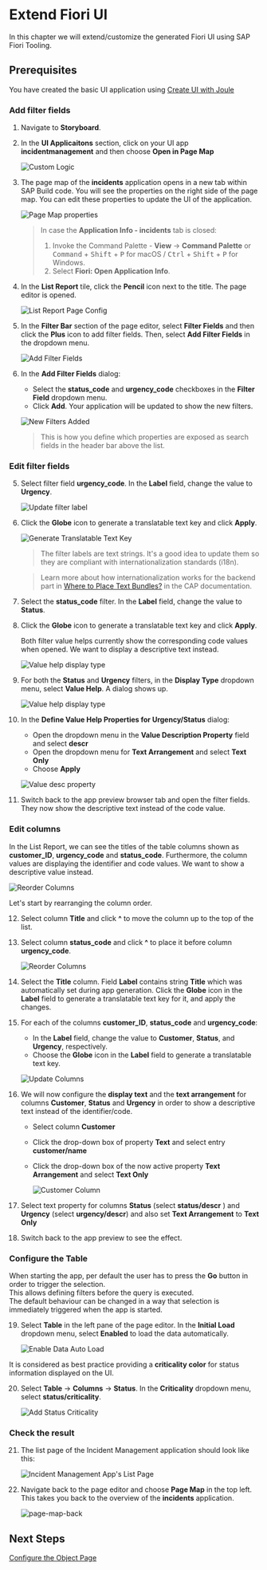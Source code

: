 # Extend Fiori UI

In this chapter we will extend/customize the generated Fiori UI using SAP Fiori Tooling.

## Prerequisites

You have created the basic UI application using [Create UI with Joule](fiori-ui.md)

### Add filter fields

1. Navigate to **Storyboard**.

2. In the **UI Applicaitons** section, click on your UI app **incidentmanagement<your-initials><unique-random-number>** and then choose **Open in Page Map**

    ![Custom Logic](../images/extend-fiori-ui/pagemap%202.png)

3.  The page map of the **incidents** application opens in a new tab within SAP Build code. You will see the properties on the right side of the page map. You can edit these properties to update the UI of the application.

    ![Page Map properties](../images/extend-fiori-ui/PageMap-properties.png)

    > In case the **Application Info - incidents** tab is closed: 
    >
    >1. Invoke the Command Palette - **View** &rarr; **Command Palette** or <kbd>Command</kbd> + <kbd>Shift</kbd> + <kbd>P</kbd> for macOS / <kbd>Ctrl</kbd> + <kbd>Shift</kbd> + <kbd>P</kbd> for Windows. 
    >2. Select **Fiori: Open Application Info**.

4. In the **List Report** tile, click the **Pencil** icon next to the title. The page editor is opened.

    ![List Report Page Config](../images/extend-fiori-ui/ls3.png)

5. In the **Filter Bar** section of the page editor, select **Filter Fields** and then click the **Plus** icon to add filter fields. Then, select **Add Filter Fields** in the dropdown menu.

    ![Add Filter Fields](../images/extend-fiori-ui/ls4.png)

6. In the **Add Filter Fields** dialog:

    - Select the **status_code** and **urgency_code** checkboxes in the **Filter Field** dropdown menu.
    - Click **Add**. Your application will be updated to show the new filters.

    ![New Filters Added](../images/extend-fiori-ui/ls5.png)

    > This is how you define which properties are exposed as search fields in the header bar above the list.

### Edit filter fields

5. Select filter field **urgency_code**. In the **Label** field, change the value to **Urgency**.
 
    ![Update filter label](../images/extend-fiori-ui/update-filter-label.png)

6. Click the **Globe** icon to generate a translatable text key and click **Apply**.

    ![Generate Translatable Text Key](../images/extend-fiori-ui/ls10.png)

    > The filter labels are text strings. It's a good idea to update them so they are compliant with internationalization standards (i18n).

    > Learn more about how internationalization works for the backend part in [Where to Place Text Bundles?](https://cap.cloud.sap/docs/guides/i18n#where-to-place-text-bundles) in the CAP documentation.

7. Select the **status_code** filter. In the **Label** field, change the value to **Status**.
8. Click the **Globe** icon to generate a translatable text key and click **Apply**.

    Both filter value helps currently show the corresponding code values when opened. We want to display a descriptive text instead.

    ![Value help display type](../images/extend-fiori-ui/filter-code-values.png)
 
9. For both the **Status** and **Urgency** filters, in the **Display Type** dropdown menu, select **Value Help**. A dialog shows up. 

    ![Value help display type](../images/extend-fiori-ui/value-help-dipslay-type.png)

10. In the **Define Value Help Properties for Urgency/Status** dialog:

    - Open the dropdown menu in the **Value Description Property** field and select **descr**
    - Open the dropdown menu for **Text Arrangement** and select **Text Only**
    - Choose **Apply**

    ![Value desc property](../images/extend-fiori-ui/value-desc-property.png)

11. Switch back to the app preview browser tab and open the filter fields. They now show the descriptive text instead of the code value.

### Edit columns

In the List Report, we can see the titles of the table columns shown as **customer_ID**, **urgency_code** and **status_code**. Furthermore, the column values are displaying the identifier and code values. We want to show a descriptive value instead.
 
![Reorder Columns](../images/extend-fiori-ui/table-code-values.png)

Let's start by rearranging the column order.

12. Select column **Title** and click **^** to move the column up to the top of the list.
13. Select column **status_code** and click **^** to place it before column **urgency_code**.

    ![Reorder Columns](../images/extend-fiori-ui/reorder-columns.png)

14.  Select the **Title** column. Field **Label** contains string **Title** which was automatically set during app generation. Click the **Globe** icon in the **Label** field to generate a translatable text key for it, and apply the changes.

15. For each of the columns **customer_ID**, **status_code** and **urgency_code**:
    - In the **Label** field, change the value to **Customer**, **Status**, and **Urgency**, respectively.
    - Choose the **Globe** icon in the **Label** field to generate a translatable text key.

    ![Update Columns](../images/extend-fiori-ui/update-columns.png)

16. We will now configure the **display text** and the **text arrangement** for columns **Customer**, **Status** and **Urgency** in order to show a descriptive text instead of the identifier/code.

    - Select column **Customer**
    - Click the drop-down box of property **Text** and select entry **customer/name**
    - Click the drop-down box of the now active property **Text Arrangement** and select **Text Only**
      
      ![Customer Column](../images/extend-fiori-ui/customer-column.png)

17.  Select text property for columns **Status** (select **status/descr** ) and **Urgency** (select **urgency/descr**) and also set **Text Arrangement** to **Text Only**
18.  Switch back to the app preview to see the effect.

### Configure the Table

When starting the app, per default the user has to press the
**Go** button in order to trigger the selection.\
This allows defining filters before the query is executed.\
The default behaviour can be changed in a way that selection is immediately
triggered when the app is started.

19. Select **Table** in the left pane of the page editor. In the **Initial Load** dropdown menu, select **Enabled** to load the data automatically.

    ![Enable Data Auto Load](../images/extend-fiori-ui/ls8.png)

It is considered as best practice providing a **criticality color** for status information displayed on the UI.

20. Select **Table** &rarr; **Columns** &rarr; **Status**. In the **Criticality** dropdown menu, select **status/criticality**.

    ![Add Status Criticality](../images/extend-fiori-ui/criticality.png)

### Check the result

21. The list page of the Incident Management application should look like this:

    ![Incident Management App's List Page](../images/extend-fiori-ui/IncidentsUI.png)

22. Navigate back to the page editor and choose **Page Map** in the top left. This takes you back to the overview of the **incidents** application.

    ![page-map-back](../images/extend-fiori-ui/page-map-back.png)

## Next Steps

[Configure the Object Page](configure-object-page.md)



